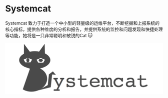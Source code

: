 # Systemcat

Systemcat 致力于打造一个中小型的轻量级的运维平台，不断挖掘和上报系统的核心指标，提供各种维度的分析和报告，并提供系统的监控和问题发现和快捷处理等功能，她将是一只非常聪明和敏锐的Cat :cat:

![systemcat](./systemcat.png)
